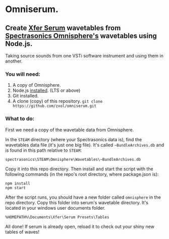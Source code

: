 # Omniserum.
## Create [Xfer Serum](https://xferrecords.com/products/serum) wavetables from [Spectrasonics Omnisphere's](https://www.spectrasonics.net/products/omnisphere/) wavetables using Node.js.
Taking source sounds from one VSTi software instrument and using them in another.

### You will need:
1. A copy of Omnisphere.
2. Node.js [installed](https://nodejs.org/en/download/). (LTS or above)
3. Git installed.
3. A clone (copy) of this repository. `git clone https://github.com/zxol/omniserum.git`

### What to do:

First we need a copy of the wavetable data from Omnisphere.

In the `STEAM` directory (where your Spectrasonics data is), find the wavetables data file (it's just one big file).
It's called `~BundleArchives.db` and is found in this path relative to `STEAM`:
```
spectrasonics\STEAM\Omnisphere\Wavetables\~BundleArchives.db
```
Copy it into this repo directory.
Then install and start the script with the following commands (in the repo's root directory, where package.json is):
```
npm install
npm start
```
After the script runs, you should have a new folder called `omnisphere` in the repo directory.
Copy this folder into serum's wavetable directory. It's located in your windows user documents folder.
```
%HOMEPATH%\Documents\Xfer\Serum Presets\Tables
```
All done! If serum is already open, reload it to check out your shiny new tables of waves!
